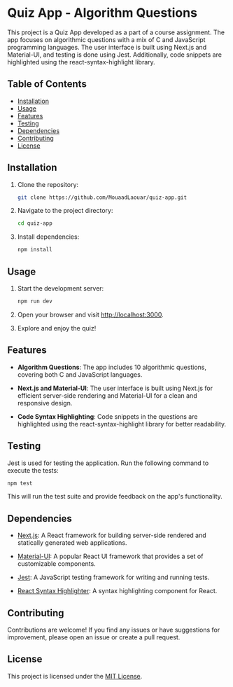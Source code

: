 # Quiz App - Algorithm Questions

This project is a Quiz App developed as a part of a course assignment. The app focuses on algorithmic questions with a mix of C and JavaScript programming languages. The user interface is built using Next.js and Material-UI, and testing is done using Jest. Additionally, code snippets are highlighted using the react-syntax-highlight library.

## Table of Contents

- [Installation](#installation)
- [Usage](#usage)
- [Features](#features)
- [Testing](#testing)
- [Dependencies](#dependencies)
- [Contributing](#contributing)
- [License](#license)

## Installation

1. Clone the repository:

   ```bash
   git clone https://github.com/MouaadLaouar/quiz-app.git
   ```

2. Navigate to the project directory:

   ```bash
   cd quiz-app
   ```

3. Install dependencies:

   ```bash
   npm install
   ```

## Usage

1. Start the development server:

   ```bash
   npm run dev
   ```

2. Open your browser and visit [http://localhost:3000](http://localhost:3000).

3. Explore and enjoy the quiz!

## Features

- **Algorithm Questions**: The app includes 10 algorithmic questions, covering both C and JavaScript languages.

- **Next.js and Material-UI**: The user interface is built using Next.js for efficient server-side rendering and Material-UI for a clean and responsive design.

- **Code Syntax Highlighting**: Code snippets in the questions are highlighted using the react-syntax-highlight library for better readability.

## Testing

Jest is used for testing the application. Run the following command to execute the tests:

```bash
npm test
```

This will run the test suite and provide feedback on the app's functionality.

## Dependencies

- [Next.js](https://nextjs.org/): A React framework for building server-side rendered and statically generated web applications.

- [Material-UI](https://mui.com/): A popular React UI framework that provides a set of customizable components.

- [Jest](https://jestjs.io/): A JavaScript testing framework for writing and running tests.

- [React Syntax Highlighter](https://github.com/react-syntax-highlighter/react-syntax-highlighter): A syntax highlighting component for React.

## Contributing

Contributions are welcome! If you find any issues or have suggestions for improvement, please open an issue or create a pull request.

## License

This project is licensed under the [MIT License](LICENSE).
